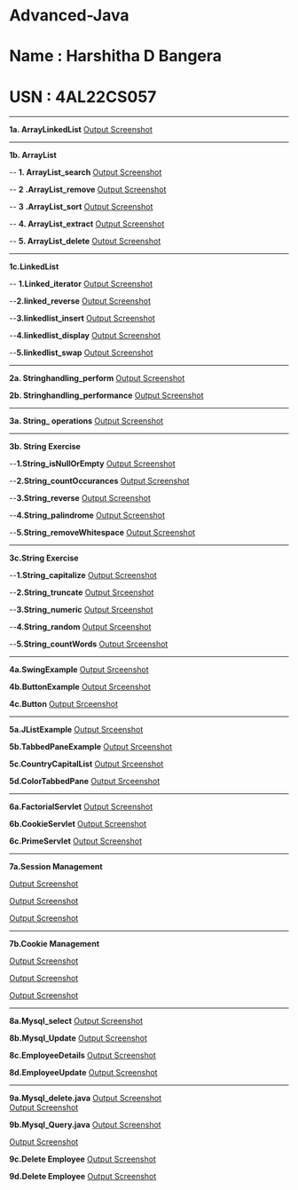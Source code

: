 # Advanced-Java
# Name : Harshitha D Bangera
# USN : 4AL22CS057


---
**1a. ArrayLinkedList** 
[Output Screenshot](https://github.com/harshitha-dbangeraa035/Advanced-Java/blob/main/Program1_ArraylistLinkedlistdemo/ArrayLinkedList.png)<br>

---
**1b. ArrayList**

-- **1. ArrayList_search** 
[Output Screenshot](https://github.com/harshitha-dbangeraa035/Advanced-Java/blob/main/Program1_ArraylistLinkedlistdemo/ArrayList_search.png)<br>



-- **2 .ArrayList_remove**
[Output Screenshot](https://github.com/harshitha-dbangeraa035/Advanced-Java/blob/main/Program1_ArraylistLinkedlistdemo/ArrayList_remove.png)<br>


-- **3 .ArrayList_sort**
[Output Screenshot](https://github.com/harshitha-dbangeraa035/Advanced-Java/blob/main/Program1_ArraylistLinkedlistdemo/Arraylist_sort.java)<br>


-- **4. ArrayList_extract**
[Output Screenshot](https://github.com/harshitha-dbangeraa035/Advanced-Java/blob/main/Program1_ArraylistLinkedlistdemo/Arraylist_extract.png)<br>


-- **5. ArrayList_delete**
[Output Screenshot](https://github.com/harshitha-dbangeraa035/Advanced-Java/blob/main/Program1_ArraylistLinkedlistdemo/Arraylist_delete.png)<br>

---
**1c.LinkedList**

-- **1.Linked_iterator**
[Output Screenshot](https://github.com/harshitha-dbangeraa035/Advanced-Java/blob/main/Program1_ArraylistLinkedlistdemo/linked%20list_iterator.png)<br>


--**2.linked_reverse**
[Output Screenshot](https://github.com/harshitha-dbangeraa035/Advanced-Java/blob/main/Program1_ArraylistLinkedlistdemo/linked_reverse.png)<br>

--**3.linkedlist_insert**
[Output Screenshot](https://github.com/harshitha-dbangeraa035/Advanced-Java/blob/main/Program1_ArraylistLinkedlistdemo/linkedlist_insert.png)<br>

--**4.linkedlist_display**
[Output Screenshot](https://github.com/harshitha-dbangeraa035/Advanced-Java/blob/main/Program1_ArraylistLinkedlistdemo/linkedlist_display.png)<br>

--**5.linkedlist_swap**
[Output Screenshot](https://github.com/harshitha-dbangeraa035/Advanced-Java/blob/main/Program1_ArraylistLinkedlistdemo/linkedlist_swap.png)<br>

---
**2a. Stringhandling_perform** 
[Output Screenshot](https://github.com/harshitha-dbangeraa035/Advanced-Java/blob/main/Program2_Stringhandling/Stringhandling_perform.png)<br>


**2b. Stringhandling_performance**
[Output Screenshot](https://github.com/harshitha-dbangeraa035/Advanced-Java/blob/main/Program2_Stringhandling/Stringhandling_performance.png)<br>

---

**3a. String_ operations** 
[Output Screenshot](https://github.com/harshitha-dbangeraa035/Advanced-Java/blob/main/Program3_Stringdemo/String_%20operations.png)<br>

---
**3b. String Exercise** 

--**1.String_isNullOrEmpty**
[Output Screenshot](https://github.com/harshitha-dbangeraa035/Advanced-Java/blob/main/Program3_Stringdemo/String_isNullOrEmpty.png)<br>

--**2.String_countOccurances**
[Output Screenshot](https://github.com/harshitha-dbangeraa035/Advanced-Java/blob/main/Program3_Stringdemo/String_countOccurrences.png)<br>

--**3.String_reverse**
[Output Screenshot](https://github.com/harshitha-dbangeraa035/Advanced-Java/blob/main/Program3_Stringdemo/String_reverse.png)<br>

--**4.String_palindrome**
[Output Screenshot](https://github.com/harshitha-dbangeraa035/Advanced-Java/blob/main/Program3_Stringdemo/String_palindrome.png)<br>

--**5.String_removeWhitespace**
[Output Screenshot](https://github.com/harshitha-dbangeraa035/Advanced-Java/blob/main/Program3_Stringdemo/String_removeWhitespace.png)<br>

---
**3c.String Exercise**

--**1.String_capitalize**
[Output Screenshot](https://github.com/harshitha-dbangeraa035/Advanced-Java/blob/main/Program3_Stringdemo/String_capitalize.png)<br>

--**2.String_truncate**
[Output Srceenshot](https://github.com/harshitha-dbangeraa035/Advanced-Java/blob/main/Program3_Stringdemo/String_truncate.png)<br>

--**3.String_numeric**
[Output Srceenshot](https://github.com/harshitha-dbangeraa035/Advanced-Java/blob/main/Program3_Stringdemo/String_numeric.png)<br>

--**4.String_random**
[Output Srceenshot](https://github.com/harshitha-dbangeraa035/Advanced-Java/blob/main/Program3_Stringdemo/String_random.png)<br>

--**5.String_countWords**
[Output Srceenshot](https://github.com/harshitha-dbangeraa035/Advanced-Java/blob/main/Program3_Stringdemo/String_countWords.png)<br>

---
**4a.SwingExample**
[Output Srceenshot](https://github.com/harshitha-dbangeraa035/Advanced-Java/blob/main/Program4_Swing/SwingExample.png)<br>

**4b.ButtonExample**
[Output Srceenshot](https://github.com/harshitha-dbangeraa035/Advanced-Java/blob/main/Program4_Swing/ButtonExample.png)<br>

**4c.Button**
[Output Srceenshot](https://github.com/harshitha-dbangeraa035/Advanced-Java/blob/main/Program4_Swing/Button.png)<br>

---
**5a.JListExample**
 [Output Srceenshot](https://github.com/harshitha-dbangeraa035/Advanced-Java/blob/main/Program5_SwingComponents/JListExample.png)<br>


**5b.TabbedPaneExample**
 [Output Srceenshot](https://github.com/harshitha-dbangeraa035/Advanced-Java/blob/main/Program5_SwingComponents/TabbedPaneExample.png)<br>

 
**5c.CountryCapitalList**
 [Output Srceenshot](https://github.com/harshitha-dbangeraa035/Advanced-Java/blob/main/Program5_SwingComponents/CountryCapitalList.png)<br>

 
**5d.ColorTabbedPane**
 [Output Srceenshot](https://github.com/harshitha-dbangeraa035/Advanced-Java/blob/main/Program5_SwingComponents/ColorTabbedPane.png)<br>

---

 **6a.FactorialServlet**
 [Output Screenshot](https://github.com/harshitha-dbangeraa035/Advanced-Java/blob/main/Program6_Servlet/FactorialServlet.png)<br>

 **6b.CookieServlet**
 [Output Screenshot](https://github.com/harshitha-dbangeraa035/Advanced-Java/blob/main/Program6_Servlet/CookieServlet.png)<br>

 **6c.PrimeServlet**
 [Output Screenshot](https://github.com/harshitha-dbangeraa035/Advanced-Java/blob/main/Program6_Servlet/PrimeServlet.png)<br>

 ---
 
 **7a.Session Management**

[Output Screenshot](https://github.com/harshitha-dbangeraa035/Advanced-Java/blob/main/Program_7JSP/7a.Session%20Management/p1.png)<br>

[Output Screenshot](https://github.com/harshitha-dbangeraa035/Advanced-Java/blob/main/Program_7JSP/7a.Session%20Management/p2.png)<br>

[Output Screenshot](https://github.com/harshitha-dbangeraa035/Advanced-Java/blob/main/Program_7JSP/7a.Session%20Management/p3.png)<br>

---

**7b.Cookie Management**

[Output Screenshot](https://github.com/harshitha-dbangeraa035/Advanced-Java/blob/main/Program_7JSP/7b.Cookie%20Management/c1.png)<br>

[Output Screenshot](https://github.com/harshitha-dbangeraa035/Advanced-Java/blob/main/Program_7JSP/7b.Cookie%20Management/c2.png)<br>

[Output Screenshot](https://github.com/harshitha-dbangeraa035/Advanced-Java/blob/main/Program_7JSP/7b.Cookie%20Management/c3.png)<br>

---
**8a.Mysql_select**
[Output Screenshot](https://github.com/harshitha-dbangeraa035/Advanced-Java/blob/main/Program_8JDBC/8a.Mysql_select.png)<br>


**8b.Mysql_Update**
[Output Screenshot](https://github.com/harshitha-dbangeraa035/Advanced-Java/blob/main/Program_8JDBC/8b.Mysql_Update.png)<br>

**8c.EmployeeDetails**
[Output Screenshot](https://github.com/harshitha-dbangeraa035/Advanced-Java/blob/main/Program_8JDBC/8c.EmployeeDetails.png)<br>

**8d.EmployeeUpdate**
[Output Screenshot](https://github.com/harshitha-dbangeraa035/Advanced-Java/blob/main/Program_8JDBC/8d.png)<br>

---
**9a.Mysql_delete.java**
[Output Screenshot](https://github.com/harshitha-dbangeraa035/Advanced-Java/blob/main/Program9_JDBC/9A.jpg)<br>
[Output Screenshot](https://github.com/harshitha-dbangeraa035/Advanced-Java/blob/main/Program9_JDBC/9AA.jpg)<br>

**9b.Mysql_Query.java**
[Output Screenshot](https://github.com/harshitha-dbangeraa035/Advanced-Java/blob/main/Program9_JDBC/9B.jpg)<br>

[Output Screenshot](https://github.com/harshitha-dbangeraa035/Advanced-Java/blob/main/Program9_JDBC/9BB.jpg)<br>

**9c.Delete Employee**
[Output Screenshot](https://github.com/harshitha-dbangeraa035/Advanced-Java/blob/main/Program9_JDBC/9c.png)<br>

**9d.Delete Employee**
[Output Screenshot](https://github.com/harshitha-dbangeraa035/Advanced-Java/blob/main/Program9_JDBC/9d.png)<br>




















 
 



